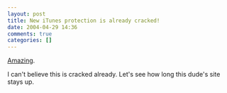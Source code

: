 ```yaml
---
layout: post
title: New iTunes protection is already cracked!
date: 2004-04-29 14:36
comments: true
categories: []
---
```

<a href="http://craz.net/programs/itunes/">Amazing</a>.

I can't believe this is cracked already. Let's see how long this dude's site stays up.
